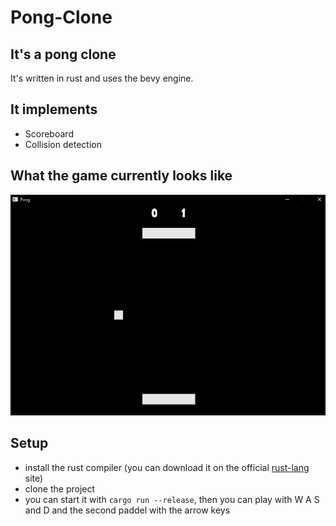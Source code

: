 # Pong-Clone

## It's a pong clone
It's written in rust and uses the bevy engine. 

## It implements
* Scoreboard
* Collision detection

## What the game currently looks like
<img src="assets/pong-clone-asset.png" />

## Setup 
* install the rust compiler (you can download it on the official <a href="https://www.rust-lang.org/" traget="_blank">rust-lang<a/> site)
* clone the project
* you can start it with `cargo run --release`, then you can play with W A S and D and the second paddel with the arrow keys
